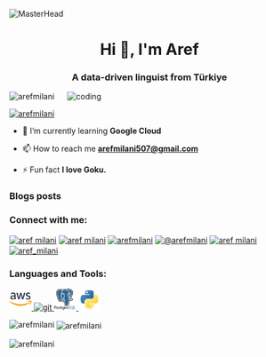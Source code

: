 ![MasterHead](https://as1.ftcdn.net/v2/jpg/04/39/63/56/1000_F_439635674_0mEVTGzc4w82vQQB8AmE9uGRvdeoUvGK.jpg)
<h1 align="center">Hi 👋, I'm Aref</h1>
<h3 align="center">A data-driven linguist from Türkiye</h3>
<img align="right" alt="coding" width="400" src="https://miro.medium.com/v2/resize:fit:960/1*oDqXedYUMyhWzN48pUjHyw.gif">

<p align="left"> <img src="https://komarev.com/ghpvc/?username=arefmilani&label=Profile%20views&color=0e75b6&style=flat" alt="arefmilani" /> </p>

<p align="left"> <a href="https://github.com/ryo-ma/github-profile-trophy"><img src="https://github-profile-trophy.vercel.app/?username=arefmilani" alt="arefmilani" /></a> </p>

- 🌱 I’m currently learning **Google Cloud**

- 📫 How to reach me **arefmilani507@gmail.com**

- ⚡ Fun fact **I love Goku.**

### Blogs posts
<!-- BLOG-POST-LIST:START -->
<!-- BLOG-POST-LIST:END -->

<h3 align="left">Connect with me:</h3>
<p align="left">
<a href="https://www.linkedin.com/in/aref-milani-1bbaa595/" target="blank"><img align="center" src="https://raw.githubusercontent.com/rahuldkjain/github-profile-readme-generator/master/src/images/icons/Social/linked-in-alt.svg" alt="aref milani" height="30" width="40" /></a>
<a href="https://kaggle.com/aref milani" target="blank"><img align="center" src="https://raw.githubusercontent.com/rahuldkjain/github-profile-readme-generator/master/src/images/icons/Social/kaggle.svg" alt="aref milani" height="30" width="40" /></a>
<a href="https://instagram.com/arefmilani" target="blank"><img align="center" src="https://raw.githubusercontent.com/rahuldkjain/github-profile-readme-generator/master/src/images/icons/Social/instagram.svg" alt="arefmilani" height="30" width="40" /></a>
<a href="https://medium.com/@arefmilani" target="blank"><img align="center" src="https://raw.githubusercontent.com/rahuldkjain/github-profile-readme-generator/master/src/images/icons/Social/medium.svg" alt="@arefmilani" height="30" width="40" /></a>
<a href="https://www.hackerrank.com/aref milani" target="blank"><img align="center" src="https://raw.githubusercontent.com/rahuldkjain/github-profile-readme-generator/master/src/images/icons/Social/hackerrank.svg" alt="aref milani" height="30" width="40" /></a>
<a href="https://www.leetcode.com/aref_milani" target="blank"><img align="center" src="https://raw.githubusercontent.com/rahuldkjain/github-profile-readme-generator/master/src/images/icons/Social/leet-code.svg" alt="aref_milani" height="30" width="40" /></a>
</p>

<h3 align="left">Languages and Tools:</h3>
<p align="left"> <a href="https://aws.amazon.com" target="_blank" rel="noreferrer"> <img src="https://raw.githubusercontent.com/devicons/devicon/master/icons/amazonwebservices/amazonwebservices-original-wordmark.svg" alt="aws" width="40" height="40"/> </a> <a href="https://git-scm.com/" target="_blank" rel="noreferrer"> <img src="https://www.vectorlogo.zone/logos/git-scm/git-scm-icon.svg" alt="git" width="40" height="40"/> </a> <a href="https://www.postgresql.org" target="_blank" rel="noreferrer"> <img src="https://raw.githubusercontent.com/devicons/devicon/master/icons/postgresql/postgresql-original-wordmark.svg" alt="postgresql" width="40" height="40"/> </a> <a href="https://www.python.org" target="_blank" rel="noreferrer"> <img src="https://raw.githubusercontent.com/devicons/devicon/master/icons/python/python-original.svg" alt="python" width="40" height="40"/> </a> </p>

<p><img align="left" src="https://github-readme-stats.vercel.app/api/top-langs?username=arefmilani&show_icons=true&locale=en&layout=compact" alt="arefmilani" /></p>

<p>&nbsp;<img align="center" src="https://github-readme-stats.vercel.app/api?username=arefmilani&show_icons=true&locale=en" alt="arefmilani" /></p>

<p><img align="center" src="https://github-readme-streak-stats.herokuapp.com/?user=arefmilani&" alt="arefmilani" /></p>
